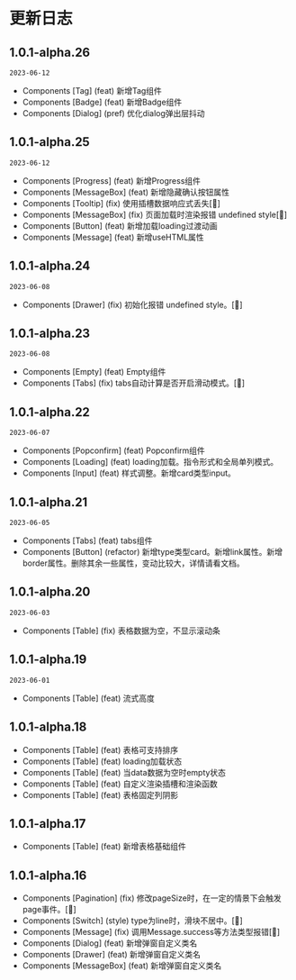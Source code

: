 # 更新日志

## 1.0.1-alpha.26
`2023-06-12`

- Components [Tag] (feat) 新增Tag组件
- Components [Badge] (feat) 新增Badge组件
- Components [Dialog] (pref) 优化dialog弹出层抖动






## 1.0.1-alpha.25
`2023-06-12`
- Components [Progress] (feat) 新增Progress组件
- Components [MessageBox] (feat) 新增隐藏确认按钮属性
- Components [Tooltip] (fix) 使用插槽数据响应式丢失[🔨]
- Components [MessageBox] (fix) 页面加载时渲染报错 undefined style[🔨]
- Components [Button] (feat) 新增加载loading过渡动画
- Components [Message] (feat) 新增useHTML属性


## 1.0.1-alpha.24
`2023-06-08`

- Components [Drawer] (fix) 初始化报错 undefined style。[🔨]

## 1.0.1-alpha.23
`2023-06-08`

- Components [Empty] (feat) Empty组件
- Components [Tabs] (fix) tabs自动计算是否开启滑动模式。[🔨]


## 1.0.1-alpha.22
`2023-06-07`

- Components [Popconfirm] (feat) Popconfirm组件
- Components [Loading] (feat) loading加载。指令形式和全局单列模式。
- Components [Input] (feat) 样式调整。新增card类型input。



## 1.0.1-alpha.21
`2023-06-05`

- Components [Tabs] (feat) tabs组件 
- Components [Button] (refactor) 新增type类型card。新增link属性。新增border属性。删除其余一些属性，变动比较大，详情请看文档。


## 1.0.1-alpha.20
`2023-06-03`
- Components [Table] (fix) 表格数据为空，不显示滚动条


## 1.0.1-alpha.19
`2023-06-01`
- Components [Table] (feat) 流式高度

## 1.0.1-alpha.18
- Components [Table] (feat) 表格可支持排序
- Components [Table] (feat) loading加载状态
- Components [Table] (feat) 当data数据为空时empty状态
- Components [Table] (feat) 自定义渲染插槽和渲染函数
- Components [Table] (feat) 表格固定列阴影



## 1.0.1-alpha.17
- Components [Table] (feat) 新增表格基础组件


## 1.0.1-alpha.16
- Components [Pagination] (fix) 修改pageSize时，在一定的情景下会触发page事件。[🔨]
- Components [Switch] (style) type为line时，滑块不居中。[🔨]
- Components [Message] (fix) 调用Message.success等方法类型报错[🔨]
- Components [Dialog] (feat) 新增弹窗自定义类名
- Components [Drawer] (feat) 新增弹窗自定义类名
- Components [MessageBox] (feat) 新增弹窗自定义类名







 
